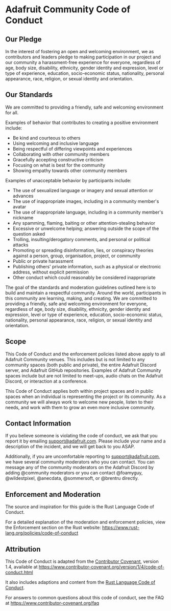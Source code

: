 <!--
SPDX-FileCopyrightText: 2014 Coraline Ada Ehmke
SPDX-FileCopyrightText: 2019 Kattni Rembor for Adafruit Industries
SPDX-License-Identifier: CC-BY-4.0
-->

# Adafruit Community Code of Conduct

## Our Pledge

In the interest of fostering an open and welcoming environment, we as
contributors and leaders pledge to making participation in our project and
our community a harassment-free experience for everyone, regardless of age, body
size, disability, ethnicity, gender identity and expression, level or type of
experience, education, socio-economic status, nationality, personal appearance,
race, religion, or sexual identity and orientation.

## Our Standards

We are committed to providing a friendly, safe and welcoming environment for
all.

Examples of behavior that contributes to creating a positive environment
include:

* Be kind and courteous to others
* Using welcoming and inclusive language
* Being respectful of differing viewpoints and experiences
* Collaborating with other community members
* Gracefully accepting constructive criticism
* Focusing on what is best for the community
* Showing empathy towards other community members

Examples of unacceptable behavior by participants include:

* The use of sexualized language or imagery and sexual attention or advances
* The use of inappropriate images, including in a community member's avatar
* The use of inappropriate language, including in a community member's nickname
* Any spamming, flaming, baiting or other attention-stealing behavior
* Excessive or unwelcome helping; answering outside the scope of the question
  asked
* Trolling, insulting/derogatory comments, and personal or political attacks
* Promoting or spreading disinformation, lies, or conspiracy theories against
  a person, group, organisation, project, or community
* Public or private harassment
* Publishing others' private information, such as a physical or electronic
  address, without explicit permission
* Other conduct which could reasonably be considered inappropriate

The goal of the standards and moderation guidelines outlined here is to build
and maintain a respectful community. Around the world, participants in this
community are learning, making, and creating. We are committed to providing a
friendly, safe and welcoming environment for everyone, regardless of age, body
size, disability, ethnicity, gender identity and expression, level or type of
experience, education, socio-economic status, nationality, personal appearance,
race, religion, or sexual identity and orientation.

## Scope

This Code of Conduct and the enforcement policies listed above apply to all
Adafruit Community venues. This includes but is not limited to any community
spaces (both public and private), the entire Adafruit Discord server, and
Adafruit GitHub repositories. Examples of Adafruit Community spaces include
but are not limited to meet-ups, audio chats on the Adafruit Discord, or
interaction at a conference.

This Code of Conduct applies both within project spaces and in public spaces
when an individual is representing the project or its community. As a community
we will always work to welcome new people, listen to their needs, and work with
them to grow an even more inclusive community.

## Contact Information

If you believe someone is violating the code of conduct, we ask that you report
it by emailing support@adafruit.com. Please include your name and a description
of the incident, and we will get back to you ASAP.

Additionally, if you are uncomfortable reporting to support@adafruit.com, we
have several community moderators who you can contact. You can message any of
the community moderators on the Adafruit Discord by adding @community
moderators or you can contact @foamyguy, @wildestpixel, @anecdata, @sommersoft,
or @brentru directly.

## Enforcement and Moderation

The source and inspiration for this guide is the Rust Language Code of Conduct.

For a detailed explanation of the moderation and enforcement policies, view the
Enforcement section on the Rust website:
https://www.rust-lang.org/policies/code-of-conduct

## Attribution

This Code of Conduct is adapted from the [Contributor Covenant](https://www.contributor-covenant.org/), version 1.4,
available at https://www.contributor-covenant.org/version/1/4/code-of-conduct.html

It also includes adaptions and content from the [Rust Language Code of Conduct](https://www.rust-lang.org/policies/code-of-conduct).

For answers to common questions about this code of conduct, see the FAQ at
https://www.contributor-covenant.org/faq